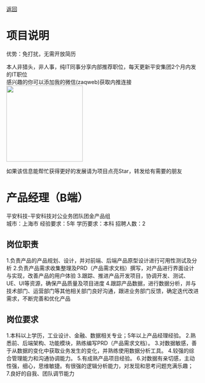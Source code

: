 [返回](../../)

# 项目说明

优势：免打扰，无需开放简历

本人非猎头，非人事，纯IT同事分享内部推荐职位，每天更新平安集团2个月内发的IT职位  
感兴趣的你可以添加我的微信(zaqweb)获取内推连接  
<img src="https://github.com/zaqweb/PA-IT-JOBS/blob/master/WechatICode.jpeg"  height="200" width="200">

如果该信息能帮忙获得更好的发展请为项目点亮Star，转发给有需要的朋友

# 产品经理（B端）
平安科技-平安科技对公业务团队团金产品组  
城市：上海市 经验要求：5年 学历要求：本科  招聘人数：2

## 岗位职责
1.负责产品的产品规划、设计，并对前端、后端产品原型设计进行可用性测试及分析
2.负责产品需求收集整理及PRD（产品需求文档）撰写，对产品进行界面设计与实现，改善产品的用户体验
3.跟踪、推进产品开发项目，协调开发、测试、UE、UI等资源，确保产品质量及项目进度
4.跟踪产品数据，进行数据分析，并与技术部门、运营部门等其他相关部门良好沟通，跟进业务部门反馈，确定迭代改进需求，不断完善和优化产品

## 岗位要求
1.本科以上学历，工业设计、金融、数据相关专业；5年以上产品经理经验。
2.熟悉前、后端架构、功能模块，熟练编写PRD（产品需求文档）。
3.对数据敏感，善于从数据的变化中获取业务发生的变化，并熟练使用数据分析工具。
4.较强的综合管理能力和沟通协调能力。
5.有成熟产品项目经验。
6.对数据有亲切感，主动性强，细心，思维敏捷。有很强的逻辑分析能力，对发现和思考问题充满乐趣；
7.良好的自我、团队调节能力




